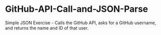 # GitHub-API-Call-and-JSON-Parse
Simple JSON Exercise - Calls the GitHub API, asks for a GitHub username, and returns the name and ID of that user.
